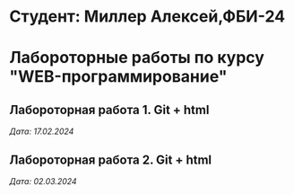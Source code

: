 # Студент: Миллер Алексей,ФБИ-24

# Лабороторные работы по курсу "WEB-программирование"

## Лабороторная работа 1. Git + html

*Дата: 17.02.2024*

## Лабороторная работа 2. Git + html

*Дата: 02.03.2024*